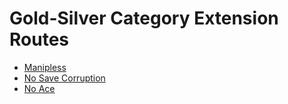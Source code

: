 # Gold-Silver Category Extension Routes

* [Manipless](manipless/)
* [No Save Corruption](nsc/)
* [No Ace](noACE/)
